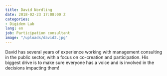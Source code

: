 ```yaml
---
title: David Nordling
date: 2018-02-23 17:08:00 Z
categories:
- Digidem Lab
lang: en
job: Participation consultant
image: "/uploads/david2.jpg"
---
```


David has several years of experience working with management consulting in the public sector, with a focus on co-creation and participation. His biggest drive is to make sure everyone has a voice and is involved in the decisions impacting them!
